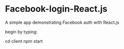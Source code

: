 # Facebook-login-React.js

A simple app demonstrating Facebook auth with React.js

begin by typing:

cd client
npm start
